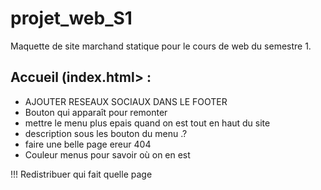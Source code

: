 # projet_web_S1
Maquette de site marchand statique pour le cours de web du semestre 1.

<h2> Accueil (index.html> : </h2>
<ul>
    <li> AJOUTER RESEAUX SOCIAUX DANS LE FOOTER</li>
    <li> Bouton qui apparaît pour remonter </li>
    <li> mettre le menu plus epais quand on est tout en haut du site</li>
    <li> description sous les bouton du menu .? </li>
    <li> faire une belle page ereur 404</li>
    <li> Couleur menus pour savoir où on en est </li>
</ul>

!!! Redistribuer qui fait quelle page
